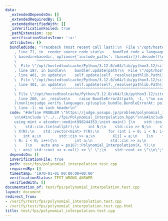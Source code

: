 ```yaml
---
data:
  _extendedDependsOn: []
  _extendedRequiredBy: []
  _extendedVerifiedWith: []
  _isVerificationFailed: true
  _pathExtension: cpp
  _verificationStatusIcon: ':x:'
  attributes: {}
  bundledCode: "Traceback (most recent call last):\n  File \"/opt/hostedtoolcache/Python/3.12.0/x64/lib/python3.12/site-packages/onlinejudge_verify/documentation/build.py\"\
    , line 71, in _render_source_code_stat\n    bundled_code = language.bundle(stat.path,\
    \ basedir=basedir, options={'include_paths': [basedir]}).decode()\n          \
    \         ^^^^^^^^^^^^^^^^^^^^^^^^^^^^^^^^^^^^^^^^^^^^^^^^^^^^^^^^^^^^^^^^^^^^^^^^^^^^^^^^^\n\
    \  File \"/opt/hostedtoolcache/Python/3.12.0/x64/lib/python3.12/site-packages/onlinejudge_verify/languages/cplusplus.py\"\
    , line 187, in bundle\n    bundler.update(path)\n  File \"/opt/hostedtoolcache/Python/3.12.0/x64/lib/python3.12/site-packages/onlinejudge_verify/languages/cplusplus_bundle.py\"\
    , line 401, in update\n    self.update(self._resolve(pathlib.Path(included), included_from=path))\n\
    \  File \"/opt/hostedtoolcache/Python/3.12.0/x64/lib/python3.12/site-packages/onlinejudge_verify/languages/cplusplus_bundle.py\"\
    , line 401, in update\n    self.update(self._resolve(pathlib.Path(included), included_from=path))\n\
    \                ^^^^^^^^^^^^^^^^^^^^^^^^^^^^^^^^^^^^^^^^^^^^^^^^^^^^^^^^^\n \
    \ File \"/opt/hostedtoolcache/Python/3.12.0/x64/lib/python3.12/site-packages/onlinejudge_verify/languages/cplusplus_bundle.py\"\
    , line 260, in _resolve\n    raise BundleErrorAt(path, -1, \"no such header\"\
    )\nonlinejudge_verify.languages.cplusplus_bundle.BundleErrorAt: po167_library/fps/FPS_Product_Sequence.hpp:\
    \ line -1: no such header\n"
  code: "#define PROBLEM \"https://judge.yosupo.jp/problem/polynomial_interpolation\"\
    \n\n#include \"../../fps/Polynomial_Interpolation.hpp\"\n\n#include <iostream>\n\
    using mint = atcoder::modint998244353;\nint main() {\n    std::ios::sync_with_stdio(false);\n\
    \    std::cin.tie(nullptr);\n    int N;\n    std::cin >> N;\n    std::vector<int>\
    \ X(N);\n    std::vector<mint> Y(N);\n    for (int i = 0; i < N; i++){\n     \
    \   int a;\n        std::cin >> a;\n        X[i] = a;\n    }\n    for (int i =\
    \ 0; i < N; i++){\n        int a;\n        std::cin >> a;\n        Y[i] = a;\n\
    \    }\n    auto ans = po167::Polynomial_Interpolation(X, Y);\n    for (auto x\
    \ : ans) std::cout << x.val() << \" \";\n    std::cout << \"\\n\";\n}"
  dependsOn: []
  isVerificationFile: true
  path: test/fps/polynomial_interpolation.test.cpp
  requiredBy: []
  timestamp: '1970-01-01 00:00:00+00:00'
  verificationStatus: TEST_WRONG_ANSWER
  verifiedWith: []
documentation_of: test/fps/polynomial_interpolation.test.cpp
layout: document
redirect_from:
- /verify/test/fps/polynomial_interpolation.test.cpp
- /verify/test/fps/polynomial_interpolation.test.cpp.html
title: test/fps/polynomial_interpolation.test.cpp
---
```

